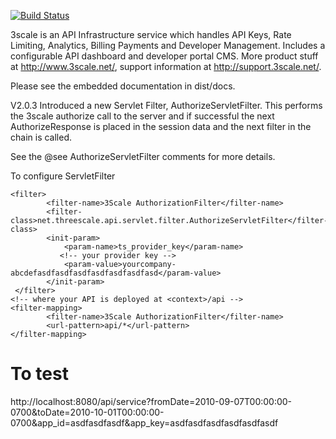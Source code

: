 [![Build Status](https://secure.travis-ci.org/3scale/3scale_ws_api_for_java.png?branch=master)](http://travis-ci.org/3scale/3scale_ws_api_for_java)


3scale is an API Infrastructure service which handles API Keys, Rate Limiting, Analytics, Billing Payments and Developer Management. Includes a configurable API dashboard and developer portal CMS. More product stuff at http://www.3scale.net/, support information at http://support.3scale.net/.


Please see the embedded documentation in dist/docs.

V2.0.3 Introduced a new Servlet Filter, AuthorizeServletFilter.  This performs the 3scale
authorize call to the server and if successful the next AuthorizeResponse is placed in the session
 data and the next filter in the chain is called.

See the @see AuthorizeServletFilter comments for more details.
 

To configure ServletFilter
```
<filter>
        <filter-name>3Scale AuthorizationFilter</filter-name>
        <filter-class>net.threescale.api.servlet.filter.AuthorizeServletFilter</filter-class>
        <init-param>
            <param-name>ts_provider_key</param-name>
           <!-- your provider key -->
            <param-value>yourcompany-abcdefasdfasdfasdfasdfasdfasdfasd</param-value>
        </init-param>
 </filter>
<!-- where your API is deployed at <context>/api -->
<filter-mapping>
        <filter-name>3Scale AuthorizationFilter</filter-name>
        <url-pattern>api/*</url-pattern>
</filter-mapping>
```

To test
=======

http://localhost:8080/api/service?fromDate=2010-09-07T00:00:00-0700&toDate=2010-10-01T00:00:00-0700&app_id=asdfasdfasdf&app_key=asdfasdfasdfasdfasdfasdf
